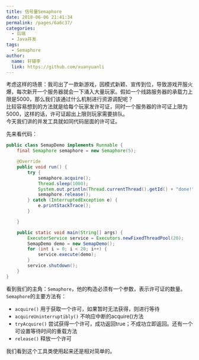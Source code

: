 ```yaml
---
title: 信号量Semaphore
date: 2018-06-06 21:41:34
permalink: /pages/6a6c37/
categories:
  - 后端
  - Java并发
tags:
  - Semaphore
author: 
  name: 轩辕李
  link: https://github.com/xuanyuanli
---
```


考虑这样的场景：我司出了一款新游戏，因模式新颖、宣传到位，导致游戏开服火爆，每次新开一个服务器就会一下涌入大量玩家。假如一个线路服务器的承载力上限是5000，那么我们该通过什么机制进行资源调配呢？  
比较容易想到的方法就是给每个玩家发许可证，同时一个服务器的许可证上限为5000，这样的话，许可证超出上限则玩家需要排队。  
今天我们讲的并发工具就如同代码层面的许可证。  
<!-- more -->

先来看代码：
```java
public class SemapDemo implements Runnable {
	final Semaphore semaphore = new Semaphore(5);

	@Override
	public void run() {
		try {
			semaphore.acquire();
			Thread.sleep(1000);
			System.out.println(Thread.currentThread().getId() + "done!");
			semaphore.release();
		} catch (InterruptedException e) {
			e.printStackTrace();
		}

	}

	public static void main(String[] args) {
		ExecutorService service = Executors.newFixedThreadPool(20);
		SemapDemo demo = new SemapDemo();
		for (int i = 0; i < 20; i++) {
			service.execute(demo);
		}
		service.shutdown();
	}
}
```
看到我们的主角：`Semaphore`，他的构造必须有一个参数，表示许可证的数量。  
`Semaphore`的主要方法有：
- `acquire()`		用于获取一个许可，如果暂时无法获得，则进行等待
- `acquireUninterruptibly()`		不响应中断的acquire()方法
- `tryAcquire()`		尝试获得一个许可，成功返回true；不成功立即返回。还有一个可设置等待时间的重载方法
- `release()`		释放一个许可

我们看到这个工具类使用起来还是相对简单的。  

